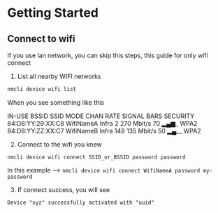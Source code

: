 # Getting Started

## Connect to wifi 

If you use lan network, you can skip this steps, this guide for only wifi connect

1. List all nearby WIFI networks

```bash
nmcli device wifi list
```

When you see something like this

IN-USE  BSSID              SSID           MODE   CHAN  RATE        SIGNAL  BARS  SECURITY
        84:D8:YY:29:XX:C8  WifiNameA      Infra  2     270 Mbit/s  70      ▂▄▆_  WPA2
        84:D8:YY:ZZ:XX:C7  WifiNameB      Infra  149   135 Mbit/s  50      ▂▄__  WPA2

2. Connect to the wifi you knew

```
nmcli device wifi connect SSID_or_BSSID password password
```

In this example --> `nmcli device wifi connect WifiNameA password my-password`

3. If connect success, you will see

`Device "xyz" successfully activated with "uuid"`
